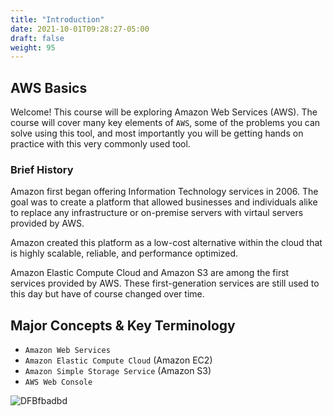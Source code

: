 ```yaml
---
title: "Introduction"
date: 2021-10-01T09:28:27-05:00
draft: false
weight: 95
---
```


## AWS Basics

Welcome! This course will be exploring Amazon Web Services (AWS). The course will cover many key elements of `AWS`, some of the problems you can solve using this tool, and most importantly you will be getting hands on practice with this very commonly used tool.

### Brief History

Amazon first began offering Information Technology services in 2006. The goal was to create a platform that allowed businesses and individuals alike to replace any infrastructure or on-premise servers with virtaul servers provided by AWS.

Amazon created this platform as a low-cost alternative within the cloud that is highly scalable, reliable, and performance optimized.

Amazon Elastic Compute Cloud and Amazon S3 are among the first services provided by AWS. These first-generation services are still used to this day but have of course changed over time. 

## Major Concepts & Key Terminology
- `Amazon Web Services`
- `Amazon Elastic Compute Cloud` (Amazon EC2)
- `Amazon Simple Storage Service` (Amazon S3)
- `AWS Web Console`


![DFBfbadbd](pictures/path.png?classes=border)